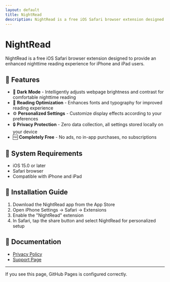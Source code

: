 ```yaml
---
layout: default
title: NightRead
description: NightRead is a free iOS Safari browser extension designed to provide an enhanced nighttime reading experience for iPhone and iPad users.
---
```


# NightRead

NightRead is a free iOS Safari browser extension designed to provide an enhanced nighttime reading experience for iPhone and iPad users.

## 🌟 Features

- 🌙 **Dark Mode** - Intelligently adjusts webpage brightness and contrast for comfortable nighttime reading
- 📖 **Reading Optimization** - Enhances fonts and typography for improved reading experience
- ⚙️ **Personalized Settings** - Customize display effects according to your preferences
- 🔒 **Privacy Protection** - Zero data collection, all settings stored locally on your device
- 🆓 **Completely Free** - No ads, no in-app purchases, no subscriptions

## 📱 System Requirements

- iOS 15.0 or later
- Safari browser
- Compatible with iPhone and iPad

## 🔧 Installation Guide

1. Download the NightRead app from the App Store
2. Open iPhone Settings → Safari → Extensions
3. Enable the "NightRead" extension
4. In Safari, tap the share button and select NightRead for personalized setup

## 📖 Documentation

- [Privacy Policy](/nightread-support/privacy/)
- [Support Page](/nightread-support/support/)

---

If you see this page, GitHub Pages is configured correctly.

